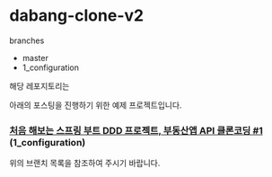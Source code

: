 # dabang-clone-v2

branches
- master
- 1_configuration

해당 레포지토리는 

아래의 포스팅을 진행하기 위한 예제 프로젝트입니다.

### [처음 해보는 스프링 부트 DDD 프로젝트, 부동산앱 API 클론코딩 #1](https://sas-study.tistory.com/462) (1_configuration)

위의 브랜치 목록을 참조하여 주시기 바랍니다.
